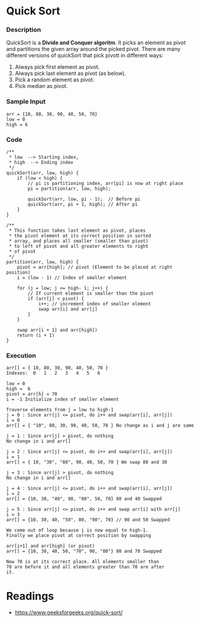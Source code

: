 # Quick Sort

### Description

QuickSort is a **Divide and Conquer algoritm**. It picks an element as pivot and partitions the given array around the picked pivot. There are many different versions of quickSort that pick pivott in different ways:

1. Always pick first element as pivot.
2. Always pick last element as pivot (as below).
3. Pick a random element as pivot.
4. Pick median as pivot.

### Sample Input

```
arr = {10, 80, 30, 90, 40, 50, 70}
low = 0
high = 6
```

### Code

```
/**
 * low  --> Starting index,
 * high  --> Ending index
 */
quickSort(arr, low, high) {
    if (low < high) {
        // pi is partitioning index, arr[pi] is now at right place
        pi = partition(arr, low, high);

        quickSort(arr, low, pi - 1);  // Before pi
        quickSort(arr, pi + 1, high); // After pi
    }
}
```

```
/**
 * This function takes last element as pivot, places
 * the pivot element at its correct position in sorted
 * array, and places all smaller (smaller than pivot)
 * to left of pivot and all greater elements to right
 * of pivot
 */
partition(arr, low, high) {
    pivot = arr[high]; // pivot (Element to be placed at right position)
    i = (low - 1) // Index of smaller element

    for (j = low; j <= high- 1; j++) {
        // If current element is smaller than the pivot
        if (arr[j] < pivot) {
            i++; // increment index of smaller element
            swap arr[i] and arr[j]
        }
    }

    swap arr[i + 1] and arr[high])
    return (i + 1)
}
```

### Execution

```
arr[] = { 10, 80, 30, 90, 40, 50, 70 }
Indexes:  0   1   2   3   4   5   6

low = 0
high =  6
pivot = arr[h] = 70
i = -1 Initialize index of smaller element

Traverse elements from j = low to high-1
j = 0 : Since arr[j] <= pivot, do i++ and swap(arr[i], arr[j])
i = 0
arr[] = { "10", 80, 30, 90, 40, 50, 70 } No change as i and j are same

j = 1 : Since arr[j] > pivot, do nothing
No change in i and arr[]

j = 2 : Since arr[j] <= pivot, do i++ and swap(arr[i], arr[j])
i = 1
arr[] = { 10, "30", "80", 90, 40, 50, 70 } We swap 80 and 30

j = 3 : Since arr[j] > pivot, do nothing
No change in i and arr[]

j = 4 : Since arr[j] <= pivot, do i++ and swap(arr[i], arr[j])
i = 2
arr[] = {10, 30, "40", 90, "80", 50, 70} 80 and 40 Swapped

j = 5 : Since arr[j] <= pivot, do i++ and swap arr[i] with arr[j]
i = 3
arr[] = {10, 30, 40, "50", 80, "90", 70} // 90 and 50 Swapped

We come out of loop because j is now equal to high-1.
Finally we place pivot at correct position by swapping

arr[i+1] and arr[high] (or pivot)
arr[] = {10, 30, 40, 50, "70", 90, "80"} 80 and 70 Swapped

Now 70 is at its correct place. All elements smaller than
70 are before it and all elements greater than 70 are after
it.
```

# Readings

- https://www.geeksforgeeks.org/quick-sort/
